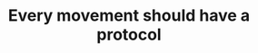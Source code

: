 ---
title: Every movement should have a protocol
notetype : #eg unfeed or feed
permalink: #eg /about
date : #eg 01-01-2021
---